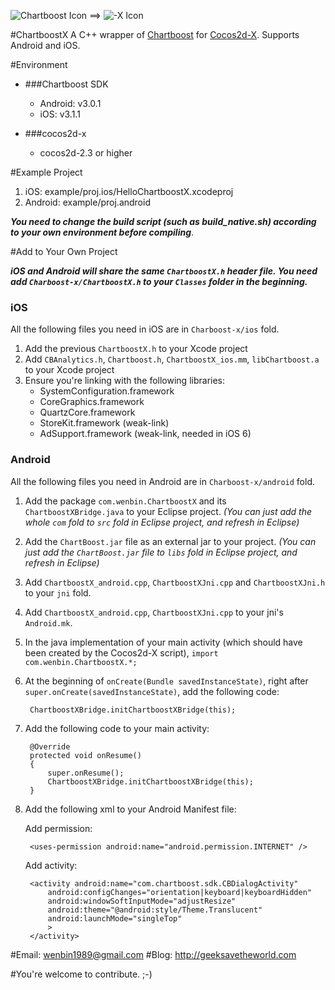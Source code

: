 ![Chartboost Icon](http://chartboost.com/img/web/logo_172x90.png) ==> ![-X Icon](http://pic.yupoo.com/diwup_v/BY5waKBY/MC5wD.png)

#ChartboostX
A C++ wrapper of [Chartboost](http://chartboost.com//) for [Cocos2d-X](https://github.com/cocos2d/cocos2d-x). Supports Android and iOS.

#Environment

* ###Chartboost SDK
	* Android: v3.0.1
	* iOS: v3.1.1

* ###cocos2d-x
	* cocos2d-2.3 or higher

#Example Project
1. iOS: example/proj.ios/HelloChartboostX.xcodeproj
2. Android: example/proj.android

***You need to change the build script (such as build_native.sh) according to your own environment before compiling***.

#Add to Your Own Project

***iOS and Android will share the same `ChartboostX.h` header file. You need add `Charboost-x/ChartboostX.h` to your `Classes` folder in the beginning.***

### iOS

All the following files you need in iOS are in `Charboost-x/ios` fold.

1. Add the previous `ChartboostX.h` to your Xcode project
2. Add `CBAnalytics.h`, `Chartboost.h`, `ChartboostX_ios.mm`, `libChartboost.a` to your Xcode project
3. Ensure you're linking with the following libraries:
	* SystemConfiguration.framework
	* CoreGraphics.framework
	* QuartzCore.framework
	* StoreKit.framework (weak-link)
	* AdSupport.framework (weak-link, needed in iOS 6)

### Android

All the following files you need in Android are in `Charboost-x/android` fold.

1. Add the package `com.wenbin.ChartboostX` and its `ChartboostXBridge.java` to your Eclipse project.
*(You can just add the whole `com` fold to `src` fold in Eclipse project, and refresh in Eclipse)*
2. Add the `ChartBoost.jar` file as an external jar to your project.
*(You can just add the `ChartBoost.jar` file to `libs` fold in Eclipse project, and refresh in Eclipse)*
3. Add `ChartboostX_android.cpp`, `ChartboostXJni.cpp` and `ChartboostXJni.h` to your `jni` fold.
4. Add `ChartboostX_android.cpp`, `ChartboostXJni.cpp` to your jni's `Android.mk`.
5. In the java implementation of your main activity (which should have been created by the Cocos2d-X script), `import com.wenbin.ChartboostX.*;`
6. At the beginning of `onCreate(Bundle savedInstanceState)`, right after `super.onCreate(savedInstanceState)`, add the following code:

		ChartboostXBridge.initChartboostXBridge(this);

7. Add the following code to your main activity:

		@Override 
		protected void onResume()
		{
			super.onResume();
			ChartboostXBridge.initChartboostXBridge(this);
		}

8. Add the following xml to your Android Manifest file:

	Add permission:

		<uses-permission android:name="android.permission.INTERNET" />

	Add activity:
	
		<activity android:name="com.chartboost.sdk.CBDialogActivity"
			android:configChanges="orientation|keyboard|keyboardHidden"
			android:windowSoftInputMode="adjustResize"
			android:theme="@android:style/Theme.Translucent"
			android:launchMode="singleTop" 
			>
		</activity>

#Email: <wenbin1989@gmail.com>
#Blog: <http://geeksavetheworld.com>

#You're welcome to contribute. ;-)
